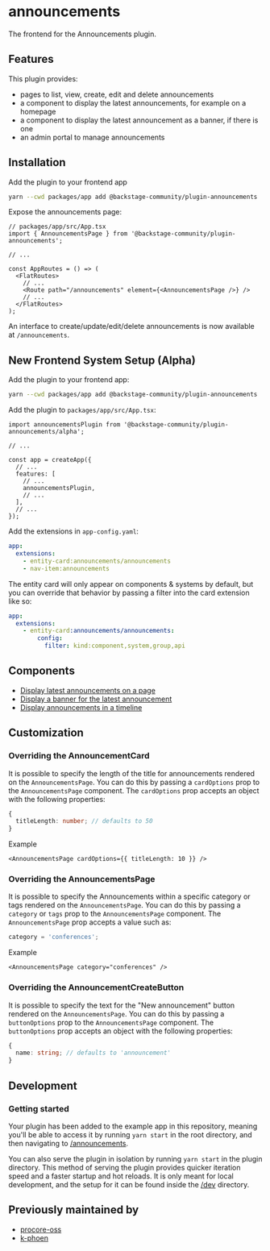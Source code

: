 # announcements

The frontend for the Announcements plugin.

## Features

This plugin provides:

- pages to list, view, create, edit and delete announcements
- a component to display the latest announcements, for example on a homepage
- a component to display the latest announcement as a banner, if there is one
- an admin portal to manage announcements

## Installation

Add the plugin to your frontend app

```bash
yarn --cwd packages/app add @backstage-community/plugin-announcements
```

Expose the announcements page:

```tsx
// packages/app/src/App.tsx
import { AnnouncementsPage } from '@backstage-community/plugin-announcements';

// ...

const AppRoutes = () => (
  <FlatRoutes>
    // ...
    <Route path="/announcements" element={<AnnouncementsPage />} />
    // ...
  </FlatRoutes>
);
```

An interface to create/update/edit/delete announcements is now available at `/announcements`.

## New Frontend System Setup (Alpha)

Add the plugin to your frontend app:

```bash
yarn --cwd packages/app add @backstage-community/plugin-announcements
```

Add the plugin to `packages/app/src/App.tsx`:

```tsx
import announcementsPlugin from '@backstage-community/plugin-announcements/alpha';

// ...

const app = createApp({
  // ...
  features: [
    // ...
    announcementsPlugin,
    // ...
  ],
  // ...
});
```

Add the extensions in `app-config.yaml`:

```yaml
app:
  extensions:
    - entity-card:announcements/announcements
    - nav-item:announcements
```

The entity card will only appear on components & systems by default, but you can override that
behavior by passing a filter into the card extension like so:

```yaml
app:
  extensions:
    - entity-card:announcements/announcements:
        config:
          filter: kind:component,system,group,api
```

## Components

- [Display latest announcements on a page](./docs/latest-announcements-on-page.md)
- [Display a banner for the latest announcement](./docs/latest-announcement-banner.md)
- [Display announcements in a timeline](./docs/announcement-timeline.md)

## Customization

### Overriding the AnnouncementCard

It is possible to specify the length of the title for announcements rendered on the `AnnouncementsPage`. You can do this by passing a `cardOptions` prop to the `AnnouncementsPage` component. The `cardOptions` prop accepts an object with the following properties:

```ts
{
  titleLength: number; // defaults to 50
}
```

Example

```tsx
<AnnouncementsPage cardOptions={{ titleLength: 10 }} />
```

### Overriding the AnnouncementsPage

It is possible to specify the Announcements within a specific category or tags rendered on the `AnnouncementsPage`. You can do this by passing a `category` or `tags` prop to the `AnnouncementsPage` component. The `AnnouncementsPage` prop accepts a value such as:

```ts
category = 'conferences';
```

Example

```tsx
<AnnouncementsPage category="conferences" />
```

### Overriding the AnnouncementCreateButton

It is possible to specify the text for the "New announcement" button rendered on the `AnnouncementsPage`. You can do this by passing a `buttonOptions` prop to the `AnnouncementsPage` component. The `buttonOptions` prop accepts an object with the following properties:

```ts
{
  name: string; // defaults to 'announcement'
}
```

## Development

### Getting started

Your plugin has been added to the example app in this repository, meaning you'll be able to access it by running `yarn start` in the root directory, and then navigating to [/announcements](http://localhost:3000/announcements).

You can also serve the plugin in isolation by running `yarn start` in the plugin directory.
This method of serving the plugin provides quicker iteration speed and a faster startup and hot reloads.
It is only meant for local development, and the setup for it can be found inside the [/dev](./dev) directory.

## Previously maintained by

- [procore-oss](https://github.com/procore-oss/backstage-plugin-announcements/tree/main/plugins/announcements)
- [k-phoen](https://github.com/K-Phoen/backstage-plugin-announcements/tree/main/plugins/announcements)
